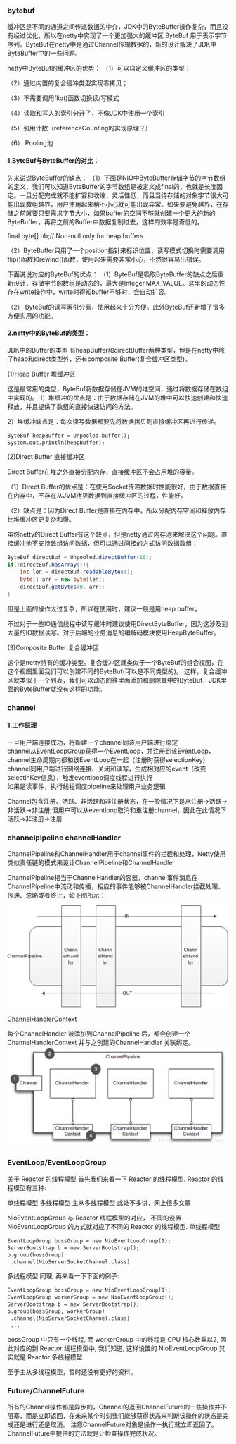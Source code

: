 ### bytebuf

缓冲区是不同的通道之间传递数据的中介，JDK中的ByteBuffer操作复杂，而且没有经过优化，所以在netty中实现了一个更加强大的缓冲区 ByteBuf 用于表示字节序列。ByteBuf在netty中是通过Channel传输数据的，新的设计解决了JDK中ByteBuffer中的一些问题。

netty中ByteBuf的缓冲区的优势： 
（1）可以自定义缓冲区的类型；

（2）通过内置的复合缓冲类型实现零拷贝；

（3）不需要调用flip()函数切换读/写模式

（4）读取和写入的索引分开了，不像JDK中使用一个索引

（5）引用计数（referenceCounting的实现原理？）

（6） Pooling池

#### 1.ByteBuf与ByteBuffer的对比：

先来说说ByteBuffer的缺点： 
（1）下面是NIO中ByteBuffer存储字节的字节数组的定义，我们可以知道ByteBuffer的字节数组是被定义成final的，也就是长度固定。一旦分配完成就不能扩容和收缩，灵活性低，而且当待存储的对象字节很大可能出现数组越界，用户使用起来稍不小心就可能出现异常。如果要避免越界，在存储之前就要只要需求字节大小，如果buffer的空间不够就创建一个更大的新的ByteBuffer，再将之前的Buffer中数据复制过去，这样的效率是奇低的。
    
final byte[] hb;// Non-null only for heap buffers
             
（2）ByteBuffer只用了一个position指针来标识位置，读写模式切换时需要调用flip()函数和rewind()函数，使用起来需要非常小心，不然很容易出错误。              

下面说说对应的ByteBuf的优点： 
（1）ByteBuf是吸取ByteBuffer的缺点之后重新设计，存储字节的数组是动态的，最大是Integer.MAX_VALUE。这里的动态性存在write操作中，write时得知buffer不够时，会自动扩容。            

（2） ByteBuf的读写索引分离，使用起来十分方便。此外ByteBuf还新增了很多方便实用的功能。    





#### 2.netty中的ByteBuf的类型：

JDK中的Buffer的类型 有heapBuffer和directBuffer两种类型，但是在netty中除了heap和direct类型外，还有composite Buffer(复合缓冲区类型)。

(1)Heap Buffer 堆缓冲区

这是最常用的类型，ByteBuf将数据存储在JVM的堆空间，通过将数据存储在数组中实现的。 
1）堆缓冲的优点是：由于数据存储在JVM的堆中可以快速创建和快速释放，并且提供了数组的直接快速访问的方法。

2）堆缓冲缺点是：每次读写数据都要先将数据拷贝到直接缓冲区再进行传递。
```
ByteBuf heapBuffer = Unpooled.buffer();  
System.out.println(heapBuffer);  
```

(2)Direct Buffer 直接缓冲区

Direct Buffer在堆之外直接分配内存，直接缓冲区不会占用堆的容量。

（1）Direct Buffer的优点是：在使用Socket传递数据时性能很好，由于数据直接在内存中，不存在从JVM拷贝数据到直接缓冲区的过程，性能好。

（2）缺点是：因为Direct Buffer是直接在内存中，所以分配内存空间和释放内存比堆缓冲区更复杂和慢。

虽然netty的Direct Buffer有这个缺点，但是netty通过内存池来解决这个问题。直接缓冲池不支持数组访问数据，但可以通过间接的方式访问数据数组：
``` java
ByteBuf directBuf = Unpooled.directBuffer(16);   
if(!directBuf.hasArray()){   
    int len = directBuf.readableBytes();   
    byte[] arr = new byte[len];   
    directBuf.getBytes(0, arr);   
}  
```
但是上面的操作太过复杂，所以在使用时，建议一般是用heap buffer。 

不过对于一些IO通信线程中读写缓冲时建议使用DirectByteBuffer，因为这涉及到大量的IO数据读写。对于后端的业务消息的编解码模块使用HeapByteBuffer。

(3)Composite Buffer 复合缓冲区

这个是netty特有的缓冲类型。复合缓冲区就类似于一个ByteBuf的组合视图，在这个视图里面我们可以创建不同的ByteBuf(可以是不同类型的)。 这样，复合缓冲区就类似于一个列表，我们可以动态的往里面添加和删除其中的ByteBuf，JDK里面的ByteBuffer就没有这样的功能。



### channel
#### 1.工作原理
一旦用户端连接成功，将新建一个channel同该用户端进行绑定               
channel从EventLoopGroup获得一个EventLoop，并注册到该EventLoop，channel生命周期内都和该EventLoop在一起（注册时获得selectionKey）         
channel同用户端进行网络连接、关闭和读写，生成相对应的event（改变selectinKey信息），触发eventloop调度线程进行执行     
如果是读事件，执行线程调度pipeline来处理用户业务逻辑                       

Channel包含注册、活跃、非活跃和非注册状态，在一般情况下是从注册->活跃->非活跃->非注册,但用户可以从eventloop取消和重注册channel，因此在此情况下活跃->非注册->注册




### channelpipeline channelHandler

ChannelPipeline和ChannelHandler用于channel事件的拦截和处理，Netty使用类似责任链的模式来设计ChannelPipeline和ChannelHandler

ChannelPipeline相当于ChannelHandler的容器，channel事件消息在ChannelPipeline中流动和传播，相应的事件能够被ChannelHandler拦截处理、传递、忽略或者终止，如下图所示：

![image](pipeline.png)

ChannelHandlerContext

每个ChannelHandler 被添加到ChannelPipeline 后，都会创建一个ChannelHandlerContext 并与之创建的ChannelHandler 关联绑定。
![image](context.png)


### EventLoop/EventLoopGroup
关于 Reactor 的线程模型
首先我们来看一下 Reactor 的线程模型.
Reactor 的线程模型有三种:

单线程模型
多线程模型
主从多线程模型
此处不多讲，网上很多文章

NioEventLoopGroup 与 Reactor 线程模型的对应， 不同的设置 NioEventLoopGroup 的方式就对应了不同的 Reactor 的线程模型.
单线程模型
```
EventLoopGroup bossGroup = new NioEventLoopGroup(1);
ServerBootstrap b = new ServerBootstrap();
b.group(bossGroup)
 .channel(NioServerSocketChannel.class)
```

多线程模型
同理, 再来看一下下面的例子:
```
EventLoopGroup bossGroup = new NioEventLoopGroup(1);
EventLoopGroup workerGroup = new NioEventLoopGroup();
ServerBootstrap b = new ServerBootstrap();
b.group(bossGroup, workerGroup)
 .channel(NioServerSocketChannel.class)
 ...
 ```
bossGroup 中只有一个线程, 而 workerGroup 中的线程是 CPU 核心数乘以2, 因此对应的到 Reactor 线程模型中, 我们知道, 这样设置的 NioEventLoopGroup 其实就是 Reactor 多线程模型.


至于主从多线程模型，暂时还没有更好的资料。



### Future/ChannelFuture

所有的Channel操作都是异步的，Channel的返回ChannelFuture的一些操作并不阻塞，而是立即返回，在未来某个时刻我们能够获得状态来判断该操作的状态是完成还是进行还是取消。 
注意ChannelFuture对象是操作一执行就立即返回了。ChannelFuture中提供的方法就是让检查操作完成状况。